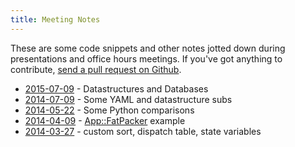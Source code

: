 ```yaml
---
title: Meeting Notes
---
```


These are some code snippets and other notes jotted down during presentations
and office hours meetings. If you've got anything to contribute, [send a pull
request on Github](http://github.com/chicagopm/chicago.pm.org).

* [2015-07-09](2015-07-09) - Datastructures and Databases
* [2014-07-09](2014-07-09) - Some YAML and datastructure subs
* [2014-05-22](2014-05-22) - Some Python comparisons
* [2014-04-09](2014-04-09) - [App::FatPacker](http://metacpan.org/pod/App::FatPacker) example
* [2014-03-27](2014-03-27) - custom sort, dispatch table, state variables


